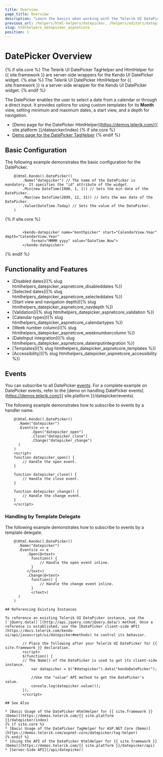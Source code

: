 ```yaml
---
title: Overview
page_title: Overview
description: "Learn the basics when working with the Telerik UI DatePicker component for {{ site.framework }}."
previous_url: /helpers/html-helpers/datepicker, /helpers/editors/datepicker/overview
slug: htmlhelpers_datepicker_aspnetcore
position: 1
---
```


# DatePicker Overview

{% if site.core %}
The Telerik UI DatePicker TagHelper and HtmlHelper for {{ site.framework }} are server-side wrappers for the Kendo UI DatePicker widget.
{% else %}
The Telerik UI DatePicker HtmlHelper for {{ site.framework }} is a server-side wrapper for the Kendo UI DatePicker widget.
{% endif %}

The DatePicker enables the user to select a date from a calendar or through a direct input. It provides options for using custom templates for its **Month** view, setting minimum and maximum dates, a start view, and a depth for navigation.

* [Demo page for the DatePicker HtmlHelper](https://demos.telerik.com/{{ site.platform }}/datepicker/index)
{% if site.core %}
* [Demo page for the DatePicker TagHelper](https://demos.telerik.com/aspnet-core/datepicker/tag-helper)
{% endif %}

## Basic Configuration

The following example demonstrates the basic configuration for the DatePicker.

```HtmlHelper
    @(Html.Kendo().DatePicker()
        .Name("datepicker") // The name of the DatePicker is mandatory. It specifies the "id" attribute of the widget.
        .Min(new DateTime(1900, 1, 1)) // Sets the min date of the DatePicker.
        .Max(new DateTime(2099, 12, 31)) // Sets the max date of the DatePicker.
        .Value(DateTime.Today) // Sets the value of the DatePicker.
    )
```
{% if site.core %}
```TagHelper

        <kendo-datepicker name="monthpicker" start="CalendarView.Year" depth="CalendarView.Year"
            format="MMMM yyyy" value="DateTime.Now">
        </kendo-datepicker>
```
{% endif %}

## Functionality and Features

* [Disabled dates]({% slug htmlhelpers_datepicker_aspnetcore_disableddates %})
* [Selected dates]({% slug htmlhelpers_datepicker_aspnetcore_selecteddates %})
* [Start view and navigation depth]({% slug htmlhelpers_datepicker_aspnetcore_navdepth %})
* [Validation]({% slug htmlhelpers_datepicker_aspnetcore_validation %})
* [Calendar types]({% slug htmlhelpers_datepicker_aspnetcore_calendartypes %})
* [Week number column]({% slug htmlhelpers_datepicker_aspnetcore_weeknumbercolumn %})
* [DateInput integration]({% slug htmlhelpers_datepicker_aspnetcore_dateinputintegration %})
* [Templates]({% slug htmlhelpers_datepicker_aspnetcore_templates %})
* [Accessibility]({% slug htmlhelpers_datepicker_aspnetcore_accessibility %})

## Events

You can subscribe to all DatePicker [events](/api/datepicker). For a complete example on DatePicker events, refer to the [demo on handling DatePicker events](https://demos.telerik.com/{{ site.platform }}/datepicker/events).

The following example demonstrates how to subscribe to events by a handler name.

```HtmlHelper
    @(Html.Kendo().DatePicker()
      .Name("datepicker")
      .Events(e => e
            .Open("datepicker_open")
            .Close("datepicker_close")
            .Change("datepicker_change")
      )
    )
    <script>
    function datepicker_open() {
        // Handle the open event.
    }

    function datepicker_close() {
        // Handle the close event.
    }

    function datepicker_change() {
        // Handle the change event.
    }
    </script>
```

### Handling by Template Delegate

The following example demonstrates how to subscribe to events by a template delegate.

```HtmlHelper
    @(Html.Kendo().DatePicker()
      .Name("datepicker")
      .Events(e => e
          .Open(@<text>
            function() {
                // Handle the open event inline.
            }
          </text>)
          .Change(@<text>
            function() {
                // Handle the change event inline.
            }
            </text>)
      )
    )

## Referencing Existing Instances

To reference an existing Telerik UI DatePicker instance, use the [`jQuery.data()`](http://api.jquery.com/jQuery.data/) method. Once a reference is established, use the [DatePicker client-side API](https://docs.telerik.com/kendo-ui/api/javascript/ui/datepicker#methods) to control its behavior.

        // Place the following after your Telerik UI DatePicker for {{ site.framework }} declaration.
        <script>
        $(function() {
        // The Name() of the DatePicker is used to get its client-side instance.
            var datepicker = $("#datepicker").data("kendoDatePicker");

            //Use the "value" API method to get the DatePicker's value.
            console.log(datepicker.value());
        });
        </script>

## See Also

* [Basic Usage of the DatePicker HtmlHelper for {{ site.framework }} (Demo)](https://demos.telerik.com/{{ site.platform }}/datepicker/index)
{% if site.core %}
* [Basic Usage of the DatePicker TagHelper for ASP.NET Core (Demo)](https://demos.telerik.com/aspnet-core/datepicker/tag-helper)
{% endif %}
* [Using the API of the DatePicker HtmlHelper for {{ site.framework }} (Demo)](https://demos.telerik.com/{{ site.platform }}/datepicker/api)
* [Server-Side API](/api/datepicker)
